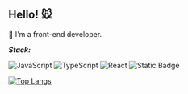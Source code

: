 ## Hello! 🐭

📖 I'm a front-end developer.


***Stack:***

![JavaScript](https://img.shields.io/badge/javascript-%23F7DF1E?style=for-the-badge&logo=javascript&logoColor=%23fff)
![TypeScript](https://img.shields.io/badge/typescript-%23007acc?style=for-the-badge&logo=typescript&logoColor=white)
![React](https://img.shields.io/badge/react-%23087EA4?style=for-the-badge&logo=react&logoColor=%23fff)
![Static Badge](https://img.shields.io/badge/node.js-%23339933?style=for-the-badge&logo=node.js&logoColor=%23fff)


[![Top Langs](https://github-readme-stats.vercel.app/api/top-langs/?username=anuraghazra&layout=compact)](https://github.com/anuraghazra/github-readme-stats)
